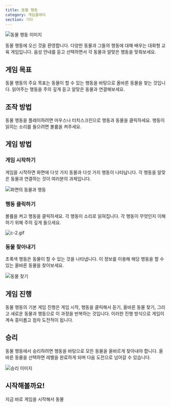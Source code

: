 ```yaml
---
title: 동물 행동
category: 게임플레이
section: 기타
---
```

![동물 행동 이미지](https://help.studycat.com/hc/article_attachments/34882188453017)


동물 행동에 오신 것을 환영합니다. 다양한 동물과 그들의 행동에 대해 배우는 대화형 교육 게임입니다. 음성 안내를 듣고 선택하면서 각 동물과 알맞은 행동을 맞춰보세요.


## 게임 목표


동물 행동의 주요 목표는 동물이 할 수 있는 행동을 바탕으로 올바른 동물을 찾는 것입니다. 읽어주는 행동을 주의 깊게 듣고 알맞은 동물과 연결해보세요.


## 조작 방법


동물 행동을 플레이하려면 마우스나 터치스크린으로 행동과 동물을 클릭하세요. 행동이 읽히는 소리를 들으려면 볼륨을 켜주세요.


## 게임 방법


### 게임 시작하기


게임을 시작하면 화면에 다섯 가지 동물과 다섯 가지 행동이 나타납니다. 각 행동을 알맞은 동물과 연결하는 것이 여러분의 과제입니다.


![화면의 동물과 행동](https://help.studycat.com/hc/article_attachments/34882188453017)


### 행동 클릭하기


볼륨을 켜고 행동을 클릭하세요. 각 행동이 소리로 읽혀집니다. 각 행동이 무엇인지 이해하기 위해 주의 깊게 들으세요.


![c-2.gif](https://help.studycat.com/hc/article_attachments/35127586834841)


### 동물 찾아내기


초록색 행동은 동물이 할 수 있는 것을 나타냅니다. 이 정보를 이용해 해당 행동을 할 수 있는 올바른 동물을 찾아보세요.


![동물 찾기](https://help.studycat.com/hc/article_attachments/34882188459545)


## 게임 진행


동물 행동의 기본 게임 진행은 게임 시작, 행동을 클릭해서 듣기, 올바른 동물 찾기, 그리고 새로운 동물과 행동으로 이 과정을 반복하는 것입니다. 이러한 진행 방식으로 게임이 계속 흥미롭고 점차 도전적이 됩니다.


## 승리


동물 행동에서 승리하려면 행동을 바탕으로 모든 동물을 올바르게 찾아내야 합니다. 올바른 동물을 선택하면 레벨을 완료하게 되며 다음 도전으로 넘어갈 수 있습니다.


![승리 이미지](https://help.studycat.com/hc/article_attachments/34882155516441)


## 시작해볼까요!


지금 바로 게임을 시작해서 동물